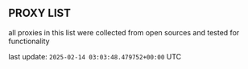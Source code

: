 ## PROXY LIST

all proxies in this list were collected from open sources and tested for functionality

last update: `2025-02-14 03:03:48.479752+00:00` UTC
